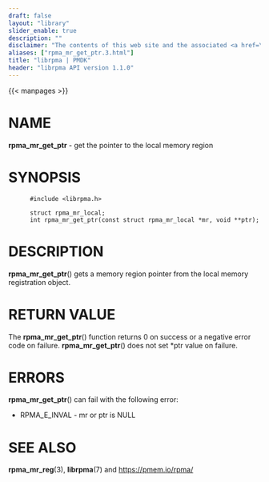 ```yaml
---
draft: false
layout: "library"
slider_enable: true
description: ""
disclaimer: "The contents of this web site and the associated <a href=\"https://github.com/pmem\">GitHub repositories</a> are BSD-licensed open source."
aliases: ["rpma_mr_get_ptr.3.html"]
title: "librpma | PMDK"
header: "librpma API version 1.1.0"
---
```

{{< manpages >}}

[comment]: <> (SPDX-License-Identifier: BSD-3-Clause)
[comment]: <> (Copyright 2020-2022, Intel Corporation)

NAME
====

**rpma\_mr\_get\_ptr** - get the pointer to the local memory region

SYNOPSIS
========

          #include <librpma.h>

          struct rpma_mr_local;
          int rpma_mr_get_ptr(const struct rpma_mr_local *mr, void **ptr);

DESCRIPTION
===========

**rpma\_mr\_get\_ptr**() gets a memory region pointer from the local
memory registration object.

RETURN VALUE
============

The **rpma\_mr\_get\_ptr**() function returns 0 on success or a negative
error code on failure. **rpma\_mr\_get\_ptr**() does not set \*ptr value
on failure.

ERRORS
======

**rpma\_mr\_get\_ptr**() can fail with the following error:

-   RPMA\_E\_INVAL - mr or ptr is NULL

SEE ALSO
========

**rpma\_mr\_reg**(3), **librpma**(7) and https://pmem.io/rpma/
